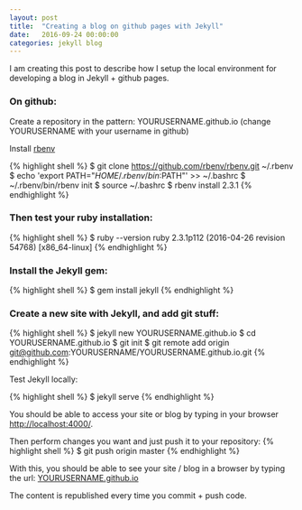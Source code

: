 ```yaml
---
layout: post
title:  "Creating a blog on github pages with Jekyll"
date:   2016-09-24 00:00:00
categories: jekyll blog
---
```

I am creating this post to describe how I setup the local environment for developing a blog in Jekyll + github pages.

### On github:

Create a repository in the pattern: YOURUSERNAME.github.io (change YOURUSERNAME with your username in github)

Install [rbenv](https://github.com/rbenv/rbenv)

{% highlight shell %}
$ git clone https://github.com/rbenv/rbenv.git ~/.rbenv
$ echo 'export PATH="$HOME/.rbenv/bin:$PATH"' >> ~/.bashrc
$ ~/.rbenv/bin/rbenv init
$ source ~/.bashrc
$ rbenv install 2.3.1
{% endhighlight %}


### Then test your ruby installation:

{% highlight shell %}
$ ruby --version
ruby 2.3.1p112 (2016-04-26 revision 54768) [x86_64-linux]
{% endhighlight %}


### Install the Jekyll gem:


{% highlight shell %}
$ gem install jekyll
{% endhighlight %}

### Create a new site with Jekyll, and add git stuff:


{% highlight shell %}
$ jekyll new YOURUSERNAME.github.io
$ cd YOURUSERNAME.github.io
$ git init
$ git remote add origin git@github.com:YOURUSERNAME/YOURUSERNAME.github.io.git
{% endhighlight %}

Test Jekyll locally:

{% highlight shell %}
$ jekyll serve
{% endhighlight %}

You should be able to access your site or blog by typing in your browser [http://localhost:4000/](http://localhost:4000/).

Then perform changes you want and just push it to your repository:
{% highlight shell %}
$ git push origin master
{% endhighlight %}

With this, you should be able to see your site / blog in a browser by typing the url: [YOURUSERNAME.github.io](YOURUSERNAME.github.io)

The content is republished every time you commit + push code.
